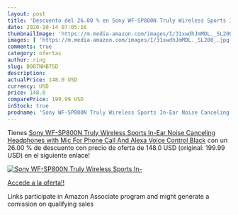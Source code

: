 ```yaml
---
layout: post
title: 'Descuento del 26.00 % en Sony WF-SP800N Truly Wireless Sports In-'
date: 2020-10-14 07:05:16
thumbnailImage: 'https://m.media-amazon.com/images/I/31xwdhJmMDL._SL200_.jpg'
images: [ 'https://m.media-amazon.com/images/I/31xwdhJmMDL._SL200_.jpg' ]
comments: true
category: ofertas
author: ring
slug: B087NHB75D
description:
actualPrice: 148.0 USD
currency: USD
price: 148.0
comparePrice: 199.99 USD
inStock: true
prodname: 'Sony WF-SP800N Truly Wireless Sports In-Ear Noise Canceling Headphones with Mic For Phone Call And Alexa Voice Control  Black'
---
```


Tienes [Sony WF-SP800N Truly Wireless Sports In-Ear Noise Canceling Headphones with Mic For Phone Call And Alexa Voice Control  Black](https://www.amazon.com/dp/B087NHB75D/?tag=tolees-20) con un 26.00 % de descuento con precio de oferta de 148.0 USD (original: 199.99 USD) en el siguiente enlace!

[![Sony WF-SP800N Truly Wireless Sports In-](https://m.media-amazon.com/images/I/31xwdhJmMDL._SL200_.jpg)](https://www.amazon.com/dp/B087NHB75D/?tag=tolees-20)

[Accede a la oferta!!](https://www.amazon.com/dp/B087NHB75D/?tag=tolees-20)

Links participate in Amazon Associate program and might generate a comission on qualifying sales


